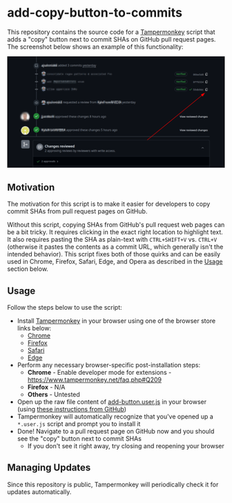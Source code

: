 # add-copy-button-to-commits

This repository contains the source code for a [Tampermonkey](https://www.tampermonkey.net/) script that adds a "copy" button next to commit SHAs on GitHub pull request pages. The screenshot below shows an example of this functionality:

![](./imgs/capture.png)

## Motivation

The motivation for this script is to make it easier for developers to copy commit SHAs from pull request pages on GitHub.

Without this script, copying SHAs from GitHub's pull request web pages can be a bit tricky. It requires clicking in the exact right location to highlight text. It also requires pasting the SHA as plain-text with `CTRL+SHIFT+V` vs. `CTRL+V` (otherwise it pastes the contents as a commit URL, which generally isn't the intended behavior). This script fixes both of those quirks and can be easily used in Chrome, Firefox, Safari, Edge, and Opera as described in the [Usage](#usage) section below.

## Usage

Follow the steps below to use the script:

- Install [Tampermonkey](https://www.tampermonkey.net/) in your browser using one of the browser store links below:
  - [Chrome](https://chromewebstore.google.com/detail/tampermonkey/dhdgffkkebhmkfjojejmpbldmpobfkfo)
  - [Firefox](https://addons.mozilla.org/en-US/firefox/addon/tampermonkey/)
  - [Safari](https://apps.apple.com/us/app/tampermonkey/id6738342400)
  - [Edge](https://microsoftedge.microsoft.com/addons/detail/tampermonkey/iikmkjmpaadaobahmlepeloendndfphd)
- Perform any necessary browser-specific post-installation steps:
  - **Chrome** - Enable developer mode for extensions - <https://www.tampermonkey.net/faq.php#Q209>
  - **Firefox** - N/A
  - **Others** - Untested
- Open up the raw file content of [add-button.user.js](./add-button.user.js) in your browser (using [these instructions from GitHub](https://docs.github.com/en/enterprise-cloud@latest/repositories/working-with-files/using-files/viewing-and-understanding-files#viewing-or-copying-the-raw-file-content))
- Tampermonkey will automatically recognize that you've opened up a `*.user.js` script and prompt you to install it
- Done! Navigate to a pull request page on GitHub now and you should see the "copy" button next to commit SHAs
  - If you don't see it right away, try closing and reopening your browser

## Managing Updates

Since this repository is public, Tampermonkey will periodically check it for updates automatically.
